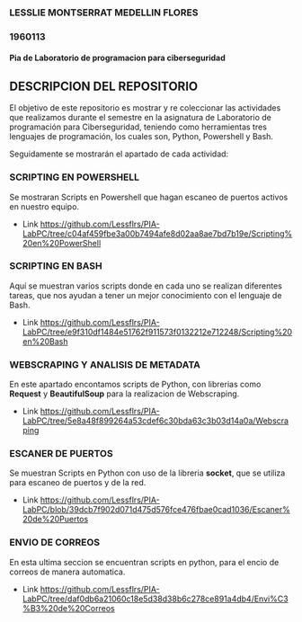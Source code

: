 ### LESSLIE MONTSERRAT MEDELLIN FLORES
### 1960113

#### Pia de Laboratorio de programacion para ciberseguridad 

## DESCRIPCION DEL REPOSITORIO
El objetivo de este repositorio es mostrar y re coleccionar las actividades que realizamos durante el semestre en la asignatura de Laboratorio de programación para Ciberseguridad, teniendo como herramientas tres lenguajes de programación, los cuales son, Python, Powershell y Bash. 

Seguidamente se mostrarán el apartado de cada actividad:

### SCRIPTING EN POWERSHELL 

Se mostraran Scripts en Powershell que hagan escaneo de puertos activos en nuestro equipo. 

- Link https://github.com/Lessflrs/PIA-LabPC/tree/c04af459fbe3a00b7494afe8d02aa8ae7bd7b19e/Scripting%20en%20PowerShell

### SCRIPTING EN BASH 

Aquí se muestran varios scripts donde en cada uno se realizan diferentes tareas, que nos ayudan a tener un mejor conocimiento con el lenguaje de Bash.

- Link https://github.com/Lessflrs/PIA-LabPC/tree/e9f310df1484e51762f911573f0132212e712248/Scripting%20en%20Bash

### WEBSCRAPING Y ANALISIS DE METADATA 

En este apartado encontamos scripts de Python, con librerias como **Request** y **BeautifulSoup** para la realizacion de Webscraping.

- Link https://github.com/Lessflrs/PIA-LabPC/tree/5e8a48f899264a53cdef6c30bda63c3b03d14a0a/Webscraping

### ESCANER DE PUERTOS 

Se muestran Scripts en Python con uso de la libreria **socket**, que se utiliza para escaneo de puertos y de la red.

- Link https://github.com/Lessflrs/PIA-LabPC/blob/39dcb7f902d071d475d576fce476fbae0cad1036/Escaner%20de%20Puertos

### ENVIO DE CORREOS 

En esta ultima seccion se encuentran scripts en python, para el encio de correos de manera automatica. 

- Link https://github.com/Lessflrs/PIA-LabPC/tree/daf0db6a21060c18e5d38d38b6c278ce891a4db4/Envi%C3%B3%20de%20Correos
